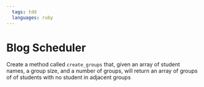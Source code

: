 ```yaml
---
  tags: tdd
  languages: ruby
---
```


# Blog Scheduler

Create a method called `create_groups` that, given an array of student names,
a group size, and a number of groups, will return an array of groups of
of students with no student in adjacent groups
